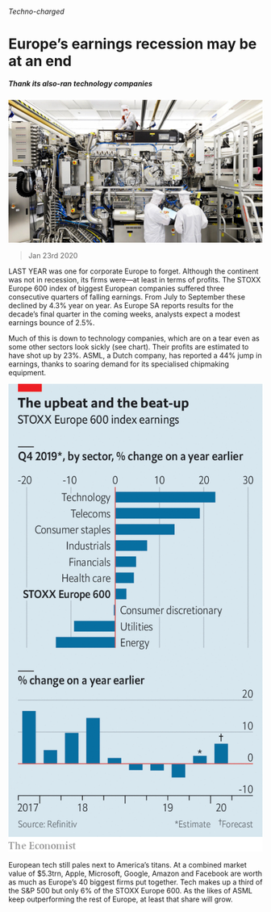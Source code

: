 ###### Techno-charged

# Europe’s earnings recession may be at an end 

##### Thank its also-ran technology companies 

![image](images/20200125_WBP502.jpg) 

> Jan 23rd 2020 

LAST YEAR was one for corporate Europe to forget. Although the continent was not in recession, its firms were—at least in terms of profits. The STOXX Europe 600 index of biggest European companies suffered three consecutive quarters of falling earnings. From July to September these declined by 4.3% year on year. As Europe SA reports results for the decade’s final quarter in the coming weeks, analysts expect a modest earnings bounce of 2.5%.

Much of this is down to technology companies, which are on a tear even as some other sectors look sickly (see chart). Their profits are estimated to have shot up by 23%. ASML, a Dutch company, has reported a 44% jump in earnings, thanks to soaring demand for its specialised chipmaking equipment.

![image](images/20200125_WBC296.png) 


European tech still pales next to America’s titans. At a combined market value of $5.3trn, Apple, Microsoft, Google, Amazon and Facebook are worth as much as Europe’s 40 biggest firms put together. Tech makes up a third of the S&amp;P 500 but only 6% of the STOXX Europe 600. As the likes of ASML keep outperforming the rest of Europe, at least that share will grow.

